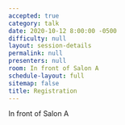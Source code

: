 ```yaml
---
accepted: true
category: talk
date: 2020-10-12 8:00:00 -0500
difficulty: null
layout: session-details
permalink: null
presenters: null
room: In front of Salon A
schedule-layout: full
sitemap: false
title: Registration
---
```


In front of Salon A